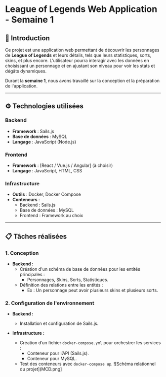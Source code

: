 # League of Legends Web Application - Semaine 1

## 📖 Introduction
Ce projet est une application web permettant de découvrir les personnages de **League of Legends** et leurs détails, tels que leurs statistiques, sorts, skins, et plus encore. L'utilisateur pourra interagir avec les données en choisissant un personnage et en ajustant son niveau pour voir les stats et dégâts dynamiques. 

Durant la **semaine 1**, nous avons travaillé sur la conception et la préparation de l'application.

---

## ⚙️ Technologies utilisées
### Backend
- **Framework** : Sails.js
- **Base de données** : MySQL
- **Langage** : JavaScript (Node.js)

### Frontend
- **Framework** : [React / Vue.js / Angular] (à choisir)
- **Langage** : JavaScript, HTML, CSS

### Infrastructure
- **Outils** : Docker, Docker Compose
- **Conteneurs** :
  - Backend : Sails.js
  - Base de données : MySQL
  - Frontend : Framework au choix

---

## 📋 Tâches réalisées
### 1. Conception
- **Backend :**
  - Création d'un schéma de base de données pour les entités principales :
    - Personnages, Skins, Sorts, Statistiques.
  - Définition des relations entre les entités :
    - Ex : Un personnage peut avoir plusieurs skins et plusieurs sorts.

### 2. Configuration de l'environnement
- **Backend :**
  - Installation et configuration de Sails.js.

- **Infrastructure :**
  - Création d’un fichier `docker-compose.yml` pour orchestrer les services :
    - Conteneur pour l’API (Sails.js).
    - Conteneur pour MySQL.
  - Test des conteneurs avec `docker-compose up`.
![Schéma relationnel du projet](MCD.png]
